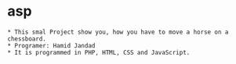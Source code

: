 # asp
	* This smal Project show you, how you have to move a horse on a chessboard.
	* Programer: Hamid Jandad
	* It is programmed in PHP, HTML, CSS and JavaScript.
